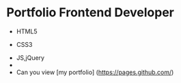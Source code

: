 # Portfolio Frontend Developer
- HTML5
* CSS3
+ JS,jQuery
+ 
+ Can you view [my portfolio] (https://pages.github.com/)
